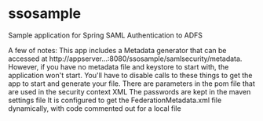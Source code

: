# ssosample
Sample application for Spring SAML Authentication to ADFS

A few of notes:
This app includes a Metadata generator that can be accessed at http://appserver...:8080/ssosample/samlsecurity/metadata.  However, if you have no metadata file and keystore to start with, the application won't start.  You'll have to disable calls to these things to get the app to start and generate your file.
There are parameters in the pom file that are used in the security context XML
The passwords are kept in the maven settings file
It is configured to get the FederationMetadata.xml file dynamically, with code commented out for a local file
